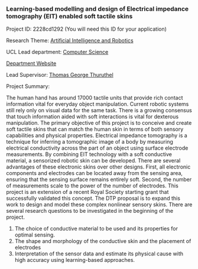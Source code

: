 ### Learning-based modelling and design of Electrical impedance tomography (EIT) enabled soft tactile skins

Project ID: 2228cd1292
(You will need this ID for your application)

Research Theme: [Artificial Intelligence and Robotics](../themes/artificial-intelligence-and-robotics.md)

UCL Lead department: [Computer Science](../departments/computer-science.md)

[Department Website](https://www.ucl.ac.uk/computer-science)

Lead Supervisor: [Thomas George Thuruthel](https://profiles.ucl.ac.uk/92211)

Project Summary:

The human hand has around 17000 tactile units that provide rich contact information vital for everyday object manipulation. Current robotic systems still rely only on visual data for the same task. There is a growing consensus that touch information aided with soft interactions is vital for dexterous manipulation. The primary objective of this project is to conceive and create soft tactile skins that can match the human skin in terms of both sensory capabilities and physical properties.
 Electrical impedance tomography is a technique for inferring a tomographic image of a body by measuring electrical conductivity across the part of an object using surface electrode measurements. By combining EIT technology with a soft conductive material, a sensorized robotic skin can be developed. There are several advantages of these electronic skins over other designs. First, all electronic components and electrodes can be located away from the sensing area, ensuring that the sensing surface remains entirely soft. Second, the number of measurements scale to the power of the number of electrodes. 
This project is an extension of a recent Royal Society starting grant that successfully validated this concept. The DTP proposal is to expand this work to design and model these complex nonlinear sensory skins. There are several research questions to be investigated in the beginning of the project.
1.	The choice of conductive material to be used and its properties for optimal sensing. 
2.	The shape and morphology of the conductive skin and the placement of electrodes
3.	Interpretation of the sensor data and estimate its physical cause with high accuracy using learning-based approaches.
